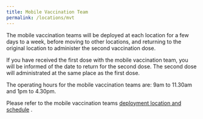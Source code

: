 ```yaml
---
title: Mobile Vaccination Team
permalink: /locations/mvt
---
```

The mobile vaccination teams will be deployed at each location for a few days to a week, before moving to other locations, and returning to the original location to administer the second vaccination dose. 

If you have received the first dose with the mobile vaccination team, you will be informed of the date to return for the second dose. The second dose will administrated at the same place as the first dose.

The operating hours for the mobile vaccination teams are: 9am to 11.30am and 1pm to 4.30pm.

Please refer to the mobile vaccination teams [ deployment location and schedule](https://go.gov.sg/mvts) .




